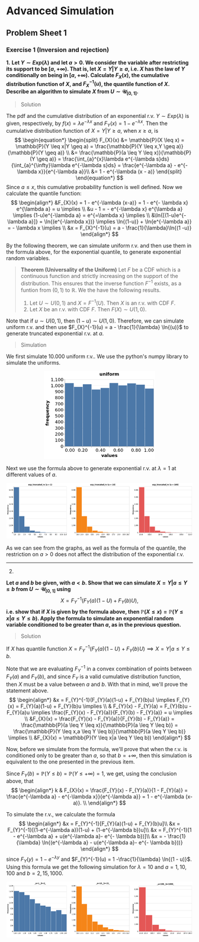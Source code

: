 # Advanced Simulation
## Problem Sheet 1

### Exercise 1 (Inversion and rejection)

**1.** 
**Let $Y \sim Exp(\lambda)$ and let $a >0$. We consider the variable after restricting its support to be $[a, + \infty)$. That is, let $X = Y|Y \geq a$, i.e. $X$ has the law of $Y$ conditionally on being in $[a, +\infty)$. Calculate $F_{X}(x)$, the cumulative distribution function of $X$, and $F^{-1}_{X}(u)$, the quantile function of $X$. Describe an algorithm to simulate $X$ from $U \sim \mathcal{U}_{[0,1]}$.**

> Solution

The pdf and the cumulative distribution of an exponential r.v. $Y \sim Exp(\lambda)$ is given, respectively, by $f(x) = \lambda e^{-\lambda x}$ and $F_{Y}(x) = 1 - e^{-\lambda x}$. Then the cumulative distribution function of $X = Y|Y \geq a$, when $x \geq a$, is
$$
\begin{equation*}
	\begin{split}
		F_{X}(x) &= \mathbb{P}(X \leq x) = \mathbb{P}(Y \leq x|Y \geq a) =  \frac{\mathbb{P}(Y \leq x,Y \geq a)}{\mathbb{P}(Y \geq a)} \\
		&= \frac{\mathbb{P}(a \leq Y \leq x)}{\mathbb{P}(Y \geq a)} = \frac{\int_{a}^{x}\lambda e^{-\lambda s}ds}{\int_{a}^{\infty}\lambda e^{-\lambda s}ds} = \frac{e^{-\lambda a} - e^{-\lambda x}}{e^{-\lambda a}}\\
		&= 1 - e^{-\lambda (x - a)}
	\end{split} 
	\end{equation*}
$$
Since $a \leq x$, this cumulative probability function is well defined.
Now we calculate the quantile function:
$$
	\begin{align*}
		&F_{X}(x) = 1 - e^{-\lambda (x-a)} = 1 - e^{- \lambda x} e^{\lambda a} = u \implies \\
		&u - 1 = - e^{-\lambda x} e^{\lambda a} \implies  (1-u)e^{-\lambda a} = e^{=\lambda x} \implies \\
		&\ln{[(1-u)e^{-\lambda a}]} = \ln{(e^{-\lambda x})} \implies \ln{(1-u)} + \ln{e^{-\lambda a}} = - \lambda x \implies \\
		&x = F_{X}^{-1}(u) = a - \frac{1}{\lambda}\ln{(1 -u)}
	\end{align*}
$$

By the following theorem, we can simulate uniform r.v. and then use them in the formula above, for the exponential quantile, to generate exponential random variables.

>**Theorem (Universality of the Uniform)** 
Let $F$ be a CDF which is a continuous function and strictly increasing on the support of the distribution. This ensures that the inverse function $F^{-1}$ exists, as a funtion from $(0,1)$ to $\mathbb{R}$. We the have the following results.
>1. Let $U \sim U(0,1)$ and $X = F^{-1}(U)$. Then $X$ is an r.v. with CDF $F$.
>2. Let $X$ be an r.v. with CDF $F$. Then $F(X) \sim U(1,0)$.

Note that if $u \sim U(0,1)$, then $(1-u) \sim U(1,0)$. Therefore, we can simulate uniform r.v. and then use $F_{X}^{-1}(u) = a - \frac{1}{\lambda} \ln{(u)}$ to generate truncated exponential r.v. at $a$.

> Simulation

We first simulate $10.000$ uniform r.v.. We use the python's numpy library to simulate the uniforms. 

<p align="center">
<img src="img/10k_uniform_sim.png" width="300">
</p>

Next we use the formula above to generate exponential r.v. at $\lambda = 1$ at different values of $a$.

<p align="center">
<img src="img/exp_trunc_1_10_100.png" width="600" height="150">
</p>

As we can see from the graphs, as well as the formula of the quantile, the restriction on $a > 0$ does not affect the distribution of the exponential r.v.

---

2.
**Let $a$ and $b$ be given, with $a < b$. Show that we can simulate $X = Y|a \leq Y \leq b$ from $U \sim \mathcal{U}_{[0,1]}$ using**
$$
\begin{equation*}
	X = F_{Y}^{-1}(F_{Y}(a)(1-U) + F_{Y}(b)U),
\end{equation*}
$$
**i.e. show that if $X$ is given by the formula above, then $\mathbb{P}(X \leq x)= \mathbb{P}(Y \leq x|a\leq Y \leq b)$. Apply the formula to simulate an exponential random variable conditioned to be greater than $a$, as in the previous question.**

> Solution

If $X$ has quantile function $X = F_{Y}^{-1}(F_{Y}(a)(1-U) + F_{Y}(b)U) \implies X = Y|a \leq Y \leq b$. 

Note that we are evaluating $F_{Y}^{-1}$ in a convex combination of points between $F_{Y}(a)$ and $F_{Y}(b)$, and since $F_{Y}$ is a valid cumulative distribution function, then $X$ must be a value between $a$ and $b$. With that in mind, we'll prove the statement above.
$$
\begin{align*}
	&x = F_{Y}^{-1}(F_{Y}(a)(1-u) + F_{Y}(b)u) \implies
	F_{Y}(x) = F_{Y}(a)(1-u) + F_{Y}(b)u \implies \\
	& F_{Y}(x) - F_{Y}(a) = F_{Y}(b)u - F_{Y}(a)u \implies \frac{F_{Y}(x) - F_{Y}(a)}{F_{Y}(b) - F_{Y}(a)} = u \implies \\
	&F_{X}(x) = \frac{F_{Y}(x) - F_{Y}(a)}{F_{Y}(b) - F_{Y}(a)} = \frac{\mathbb{P}(a \leq Y \leq x)}{\mathbb{P}(a \leq Y \leq b)} = \frac{\mathbb{P}(Y \leq x,a \leq Y \leq b)}{\mathbb{P}(a \leq Y \leq b)} \implies \\
	&F_{X}(x) = \mathbb{P}(Y \leq x|a \leq Y \leq b)) 
\end{align*}
$$

Now, before we simulate from the formula, we'll prove that when the r.v. is conditioned only to be greater than $a$, so that $b = + \infty$, then this simulation is equivalent to the one presented in the previous item. 

Since $F_{Y}(b) = \mathbb{P}(Y \leq b) = \mathbb{P}(Y \leq + \infty) = 1$, we get, using the conclusion above, that
$$
\begin{align*}
k	& F_{X}(x) = \frac{F_{Y}(x) - F_{Y}(a)}{1 - F_{Y}(a)} = \frac{e^{-\lambda a} - e^{-\lambda x}}{e^{-\lambda a}} = 1 - e^{-\lambda (x-a)}. \\
\end{align*}
$$

To simulate the r.v., we calculate the formula
$$
\begin{align*}
	&x = F_{Y}^{-1}[F_{Y}(a)(1-u) + F_{Y}(b)u]\\
	&x = F_{Y}^{-1}[(1-e^{-\lambda a})(1-u) + (1-e^{-\lambda b})u]\\
	&x = F_{Y}^{-1}[1 - e^{-\lambda a} + u(e^{-\lambda a}- e^{- \lambda b})]\\
	&x = - \frac{1}{\lambda} \ln{(e^{-\lambda a} - u(e^{-\lambda a}- e^{- \lambda b}))}
\end{align*}
$$
since $F_{Y}(y) = 1 - e^{-\lambda y}$ and $F_{Y}^{-1}(u) = 1 -\frac{1}{\lambda} \ln{(1 - u)}$. Using this formula we get the following simulation for $\lambda = 10$ and $a = 1, 10, 100$ and $b = 2, 15, 1000$.

<p align="center">
<img src="img/exp_trunc_alt.png" width="600" height="150">
</p>
